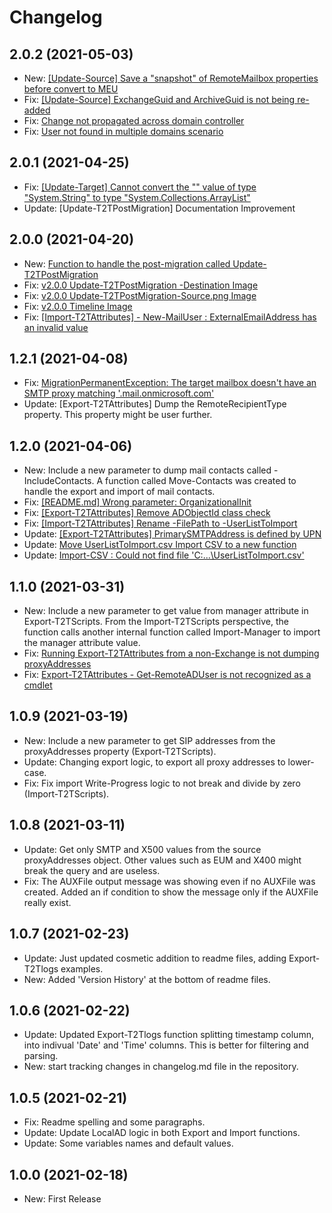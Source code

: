﻿# Changelog

## 2.0.2 (2021-05-03)
- New: [[Update-Source] Save a "snapshot" of RemoteMailbox properties before convert to MEU](https://github.com/SignorelliDenis/T2TScripts/issues/46)
- Fix: [[Update-Source] ExchangeGuid and ArchiveGuid is not being re-added](https://github.com/SignorelliDenis/T2TScripts/issues/45)
- Fix: [Change not propagated across domain controller](https://github.com/SignorelliDenis/T2TScripts/issues/44)
- Fix: [User not found in multiple domains scenario](https://github.com/SignorelliDenis/T2TScripts/issues/43)

## 2.0.1 (2021-04-25)
- Fix: [[Update-Target] Cannot convert the "" value of type "System.String" to type "System.Collections.ArrayList"](https://github.com/SignorelliDenis/T2TScripts/issues/41)
- Update: [Update-T2TPostMigration] Documentation Improvement

## 2.0.0 (2021-04-20)
- New: [Function to handle the post-migration called Update-T2TPostMigration](/T2TScripts/functions/Update-T2TPostMigration.md)
- Fix: [v2.0.0 Update-T2TPostMigration -Destination Image](https://github.com/SignorelliDenis/T2TScripts/issues/36)
- Fix: [v2.0.0 Update-T2TPostMigration-Source.png Image](https://github.com/SignorelliDenis/T2TScripts/issues/37)
- Fix: [v2.0.0 Timeline Image](https://github.com/SignorelliDenis/T2TScripts/issues/35)
- Fix: [[Import-T2TAttributes] - New-MailUser : ExternalEmailAddress has an invalid value](https://github.com/SignorelliDenis/T2TScripts/issues/34)

## 1.2.1 (2021-04-08)
- Fix: [MigrationPermanentException: The target mailbox doesn't have an SMTP proxy matching '.mail.onmicrosoft.com'](https://github.com/SignorelliDenis/T2TScripts/issues/30)
- Update: [Export-T2TAttributes] Dump the RemoteRecipientType property. This property might be user further.

## 1.2.0 (2021-04-06)
- New: Include a new parameter to dump mail contacts called -IncludeContacts. A function called Move-Contacts was created to handle the export and import of mail contacts.
- Fix: [[README.md] Wrong parameter: OrganizationalInit](https://github.com/SignorelliDenis/T2TScripts/issues/27)
- Fix: [[Export-T2TAttributes] Remove ADObjectId class check](https://github.com/SignorelliDenis/T2TScripts/issues/26)
- Fix: [[Import-T2TAttributes] Rename -FilePath to -UserListToImport](https://github.com/SignorelliDenis/T2TScripts/issues/24)
- Update: [[Export-T2TAttributes] PrimarySMTPAddress is defined by UPN](https://github.com/SignorelliDenis/T2TScripts/issues/25)
- Update: [Move UserListToImport.csv Import CSV to a new function](https://github.com/SignorelliDenis/T2TScripts/issues/23)
- Update: [Import-CSV : Could not find file 'C:\...\UserListToImport.csv'](https://github.com/SignorelliDenis/T2TScripts/issues/22)

## 1.1.0 (2021-03-31)
- New: Include a new parameter to get value from manager attribute in Export-T2TScripts. From the Import-T2TScripts perspective, the function calls another internal function called Import-Manager to import the manager attribute value.
- Fix: [Running Export-T2TAttributes from a non-Exchange is not dumping proxyAddresses](https://github.com/SignorelliDenis/T2TScripts/issues/19)
- Fix: [Export-T2TAttributes - Get-RemoteADUser is not recognized as a cmdlet](https://github.com/SignorelliDenis/T2TScripts/issues/18)

## 1.0.9 (2021-03-19)
- New: Include a new parameter to get SIP addresses from the proxyAddresses property (Export-T2TScripts).
- Update: Changing export logic, to export all proxy addresses to lower-case.
- Fix: Fix import Write-Progress logic to not break and divide by zero (Import-T2TScripts).

## 1.0.8 (2021-03-11)
- Update: Get only SMTP and X500 values from the source proxyAddresses object. Other values such as EUM and X400 might break the query and are useless.
- Fix: The AUXFile output message was showing even if no AUXFile was created. Added an if condition to show the message only if the AUXFile really exist.

## 1.0.7 (2021-02-23)
 - Update: Just updated cosmetic addition to readme files, adding Export-T2Tlogs examples.
 - New: Added 'Version History' at the bottom of readme files.

## 1.0.6 (2021-02-22)
 - Update: Updated Export-T2Tlogs function splitting timestamp column, into indivual 'Date' and 'Time' columns. This is better for filtering and parsing.
 - New: start tracking changes in changelog.md file in the repository.

## 1.0.5 (2021-02-21)
 - Fix: Readme spelling and some paragraphs.
 - Update: Update LocalAD logic in both Export and Import functions.
 - Update: Some variables names and default values.

## 1.0.0 (2021-02-18)
 - New: First Release